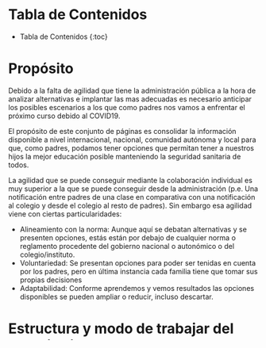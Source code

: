 # Tabla de Contenidos

* Tabla de Contenidos
{:toc}
# Propósito

Debido a la falta de agilidad que tiene la administración pública a la hora de analizar alternativas e implantar las mas adecuadas es necesario anticipar los posibles escenarios a los que como padres nos vamos a enfrentar el próximo curso debido al  COVID19.

El propósito de este conjunto de páginas es consolidar la información disponible a nivel internacional, nacional, comunidad autónoma y local para que, como padres, podamos tener opciones que permitan tener a nuestros hijos la mejor educación posible manteniendo la seguridad sanitaria de todos.

La agilidad que se puede conseguir mediante la colaboración individual es muy superior a la que se puede conseguir desde la administración (p.e. Una notificación entre padres de una clase en comparativa con una notificación al colegio y desde el colegio al resto de padres). Sin embargo esa agilidad viene con ciertas particularidades:

* Alineamiento con la norma: Aunque aquí se debatan alternativas y se presenten opciones, estás están por debajo de cualquier norma o reglamento procedente del gobierno nacional o autonómico o del colegio/instituto. 
* Voluntariedad: Se presentan opciones para poder ser tenidas en cuenta por los padres, pero en última instancia cada familia tiene que tomar sus propias decisiones
* Adaptabilidad: Conforme aprendemos y vemos resultados las opciones disponibles se pueden ampliar o reducir, incluso descartar. 

# Estructura y modo de trabajar del repositorio

Si quieres colaborar puedes hacerlo [aqui](https://github.com/f-alonso-vendrell/COVID_curso2021)

# Resumen

# Escenarios

## Escenario I Presencialidad y medidas extraordinarias de higiene

Educación Primaria: Grupos estables de convivencia.

[Opciones escenario I para colegios, padres y madres](escenario1.md)

Referencias:

[Comunidad de Madrid](normativaoficial/comunidadMadrid/index.md)

## Escenario II

## Escenario III

